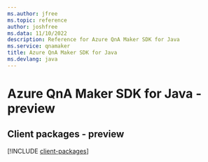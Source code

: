 ```yaml
---
ms.author: jfree
ms.topic: reference
author: joshfree
ms.data: 11/10/2022
description: Reference for Azure QnA Maker SDK for Java
ms.service: qnamaker
title: Azure QnA Maker SDK for Java
ms.devlang: java
---
```

# Azure QnA Maker SDK for Java - preview

## Client packages - preview
[!INCLUDE [client-packages](qna-maker-client-index.md)]